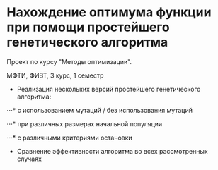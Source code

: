 # Нахождение оптимума функции при помощи простейшего генетического алгоритма

Проект по курсу "Методы оптимизации". 

МФТИ, ФИВТ, 3 курс, 1 семестр

* Реализация нескольких версий простейшего генетического алгоритма:

⋅⋅⋅* с использованием мутаций / без использования мутаций

⋅⋅⋅* при различных размерах начальной популяции

⋅⋅⋅* с различными критериями остановки

* Сравнение эффективности алгоритма во всех рассмотренных случаях
